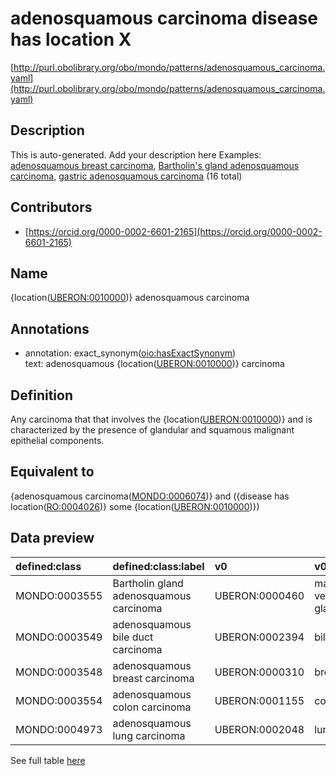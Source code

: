 # adenosquamous carcinoma disease has location X 

[http://purl.obolibrary.org/obo/mondo/patterns/adenosquamous_carcinoma.yaml](http://purl.obolibrary.org/obo/mondo/patterns/adenosquamous_carcinoma.yaml)
## Description 

This is auto-generated. Add your description here
Examples: [adenosquamous breast carcinoma](http://purl.obolibrary.org/obo/MONDO_0003548), [Bartholin's gland adenosquamous carcinoma](http://purl.obolibrary.org/obo/MONDO_0003555), [gastric adenosquamous carcinoma](http://purl.obolibrary.org/obo/MONDO_0006034) (16 total)
## Contributors 
* [https://orcid.org/0000-0002-6601-2165](https://orcid.org/0000-0002-6601-2165) 
## Name 

{location\([UBERON:0010000](http://purl.obolibrary.org/obo/UBERON_0010000)\)} adenosquamous carcinoma

## Annotations 

* annotation: exact_synonym\([oio:hasExactSynonym](http://purl.obolibrary.org/obo/oio_hasExactSynonym)\)  
text: adenosquamous {location\([UBERON:0010000](http://purl.obolibrary.org/obo/UBERON_0010000)\)} carcinoma

## Definition 

Any carcinoma that that involves the {location\([UBERON:0010000](http://purl.obolibrary.org/obo/UBERON_0010000)\)} and is characterized by the presence of glandular and squamous malignant epithelial components.

## Equivalent to 

{adenosquamous carcinoma\([MONDO:0006074](http://purl.obolibrary.org/obo/MONDO_0006074)\)} and ({disease has location\([RO:0004026](http://purl.obolibrary.org/obo/RO_0004026)\)} some {location\([UBERON:0010000](http://purl.obolibrary.org/obo/UBERON_0010000)\)})

## Data preview 
| defined:class                                | defined:class:label                     | v0                                            | v0:label               |
|:---------------------------------------------|:----------------------------------------|:----------------------------------------------|:-----------------------|
| MONDO:0003555 | Bartholin gland adenosquamous carcinoma | UBERON:0000460 | major vestibular gland |
| MONDO:0003549 | adenosquamous bile duct carcinoma       | UBERON:0002394 | bile duct              |
| MONDO:0003548 | adenosquamous breast carcinoma          | UBERON:0000310 | breast                 |
| MONDO:0003554 | adenosquamous colon carcinoma           | UBERON:0001155 | colon                  |
| MONDO:0004973 | adenosquamous lung carcinoma            | UBERON:0002048 | lung                   |

See full table [here](https://github.com/monarch-initiative/mondo/blob/master/src/patterns/data/matches/adenosquamous_carcinoma.tsv) 
